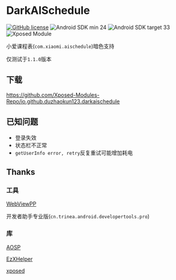 # DarkAISchedule

[![GitHub license](https://img.shields.io/github/license/duzhaokun123/DarkAISchedule?style=flat-square)](https://github.com/duzhaokun123/DarkAISchedule/blob/main/LICENSE)
![Android SDK min 24](https://img.shields.io/badge/Android%20SDK-%3E%3D%2024-brightgreen?style=flat-square&logo=android)
![Android SDK target 33](https://img.shields.io/badge/Android%20SDK-target%2033-brightgreen?style=flat-square&logo=android)
![Xposed Module](https://img.shields.io/badge/Xposed-Module-blue?style=flat-square)

小爱课程表(`com.xiaomi.aischedule`)暗色支持

仅测试于`1.1.0`版本

## 下载

https://github.com/Xposed-Modules-Repo/io.github.duzhaokun123.darkaischedule

## 已知问题

- 登录失效
- 状态栏不正常
- `getUserInfo error, retry`反复重试可能增加耗电

## Thanks

### 工具

[WebViewPP](https://github.com/WankkoRee/WebViewPP)

开发者助手专业版(`cn.trinea.android.developertools.pro`)

### 库

[AOSP](https://source.android.com/)

[EzXHelper](https://github.com/KyuubiRan/EzXHelper)

[xposed](https://forum.xda-developers.com/xposed)